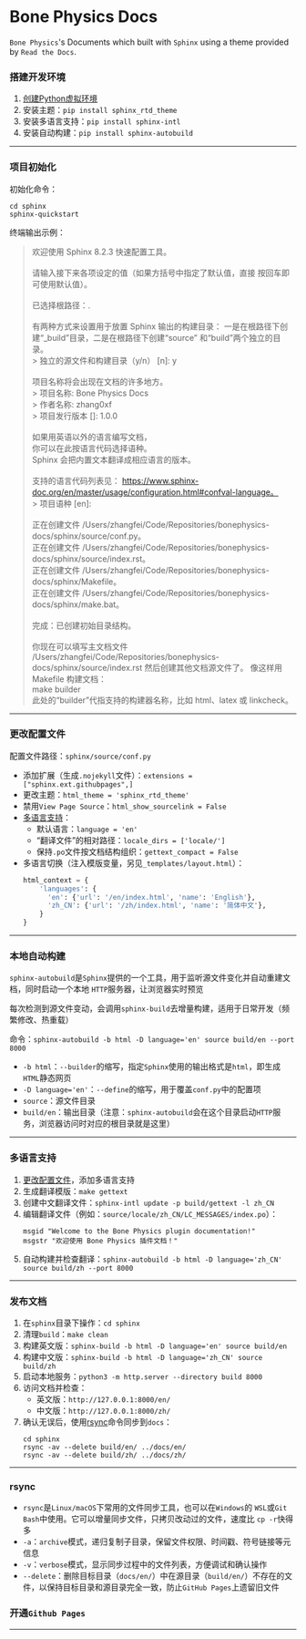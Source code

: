 # Bone Physics Docs
`Bone Physics`'s Documents which built with `Sphinx` using a theme provided by `Read the Docs`.

### 搭建开发环境
1. [创建Python虚拟环境](https://github.com/zhang0xf/collection/blob/main/readme/vscode.md#创建Python虚拟环境)
2. 安装主题：`pip install sphinx_rtd_theme`
3. 安装多语言支持：`pip install sphinx-intl`
4. 安装自动构建：`pip install sphinx-autobuild`
---

### 项目初始化
初始化命令：
```shell
cd sphinx
sphinx-quickstart
```
终端输出示例：
>欢迎使用 Sphinx 8.2.3 快速配置工具。<br><br>
请输入接下来各项设定的值（如果方括号中指定了默认值，直接
按回车即可使用默认值）。<br><br>
已选择根路径：.<br><br>
有两种方式来设置用于放置 Sphinx 输出的构建目录：
一是在根路径下创建“_build”目录，二是在根路径下创建“source”
和“build”两个独立的目录。<br>
\> 独立的源文件和构建目录（y/n） [n]: y<br><br>
项目名称将会出现在文档的许多地方。<br>
\> 项目名称: Bone Physics Docs<br>
\> 作者名称: zhang0xf<br>
\> 项目发行版本 []: 1.0.0<br><br>
如果用英语以外的语言编写文档，<br>
你可以在此按语言代码选择语种。<br>
Sphinx 会把内置文本翻译成相应语言的版本。<br><br>
支持的语言代码列表见：
https://www.sphinx-doc.org/en/master/usage/configuration.html#confval-language。<br>
\> 项目语种 [en]: <br><br>
正在创建文件 /Users/zhangfei/Code/Repositories/bonephysics-docs/sphinx/source/conf.py。<br>
正在创建文件 /Users/zhangfei/Code/Repositories/bonephysics-docs/sphinx/source/index.rst。<br>
正在创建文件 /Users/zhangfei/Code/Repositories/bonephysics-docs/sphinx/Makefile。<br>
正在创建文件 /Users/zhangfei/Code/Repositories/bonephysics-docs/sphinx/make.bat。<br><br>
完成：已创建初始目录结构。<br><br>
你现在可以填写主文档文件 /Users/zhangfei/Code/Repositories/bonephysics-docs/sphinx/source/index.rst 然后创建其他文档源文件了。 像这样用 Makefile 构建文档：<br>
  make builder<br>
此处的“builder”代指支持的构建器名称，比如 html、latex 或 linkcheck。

---

### 更改配置文件
配置文件路径：`sphinx/source/conf.py`<br>
* 添加扩展（生成`.nojekyll`文件）：`extensions = ["sphinx.ext.githubpages",]`
* 更改主题：`html_theme = 'sphinx_rtd_theme'`
* 禁用`View Page Source`：`html_show_sourcelink = False`
* [多语言支持](#多语言支持)：
  * 默认语言：`language = 'en'`
  * “翻译文件”的相对路径：`locale_dirs = ['locale/']`
  * 保持`.po`文件按文档结构组织：`gettext_compact = False`
* 多语言切换（注入模版变量，另见`_templates/layout.html`）：
  ```python
  html_context = {
      'languages': {
        'en': {'url': '/en/index.html', 'name': 'English'},
        'zh_CN': {'url': '/zh/index.html', 'name': '简体中文'},
      }
  }
  ```
---

### 本地自动构建
`sphinx-autobuild`是`Sphinx`提供的一个工具，用于监听源文件变化并自动重建文档，同时启动一个本地 `HTTP`服务器，让浏览器实时预览

每次检测到源文件变动，会调用`sphinx-build`去增量构建，适用于日常开发（频繁修改、热重载）

命令：`sphinx-autobuild -b html -D language='en' source build/en --port 8000`
* `-b html`：`--builder`的缩写，指定`Sphinx`使用的输出格式是`html`，即生成`HTML`静态网页
* `-D language='en'`：`--define`的缩写，用于覆盖`conf.py`中的配置项
* `source`：源文件目录
* `build/en`：输出目录（注意：`sphinx-autobuild`会在这个目录启动`HTTP`服务，浏览器访问时对应的根目录就是这里）
---

### 多语言支持
1. [更改配置文件](#更改配置文件)，添加多语言支持
2. 生成翻译模版：`make gettext`
3. 创建中文翻译文件：`sphinx-intl update -p build/gettext -l zh_CN`
4. 编辑翻译文件（例如：`source/locale/zh_CN/LC_MESSAGES/index.po`）：
   ```
   msgid "Welcome to the Bone Physics plugin documentation!"
   msgstr "欢迎使用 Bone Physics 插件文档！"
   ```
5. 自动构建并检查翻译：`sphinx-autobuild -b html -D language='zh_CN' source build/zh --port 8000`
---

### 发布文档
1. 在`sphinx`目录下操作：`cd sphinx`
2. 清理`build`：`make clean`
3. 构建英文版：`sphinx-build -b html -D language='en' source build/en`
4. 构建中文版：`sphinx-build -b html -D language='zh_CN' source build/zh`
5. 启动本地服务：`python3 -m http.server --directory build 8000`
6. 访问文档并检查：
   * 英文版：`http://127.0.0.1:8000/en/`
   * 中文版：`http://127.0.0.1:8000/zh/`
6. 确认无误后，使用[rsync](#rsync)命令同步到`docs`：
   ```shell
   cd sphinx
   rsync -av --delete build/en/ ../docs/en/
   rsync -av --delete build/zh/ ../docs/zh/
   ```
---

### rsync
* `rsync`是`Linux/macOS`下常用的文件同步工具，也可以在`Windows`的 `WSL`或`Git Bash`中使用。它可以增量同步文件，只拷贝改动过的文件，速度比 `cp -r`快得多
* `-a`：`archive`模式，递归复制子目录，保留文件权限、时间戳、符号链接等元信息
* `-v`：`verbose`模式，显示同步过程中的文件列表，方便调试和确认操作
* `--delete`：删除目标目录（`docs/en/`）中在源目录（`build/en/`）不存在的文件，以保持目标目录和源目录完全一致，防止`GitHub Pages`上遗留旧文件

### 开通`Github Pages`
---
